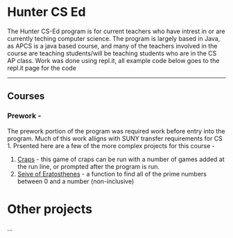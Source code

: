 # Hunter CS Ed
The Hunter CS-Ed program is for current teachers who have intrest in or are currently teching computer science. The program is largely based in Java, as APCS is a java based course, and many of the teachers involved in the course are teaching students/will be teaching students who are in the CS AP class. Work was done using repl.it, all example code below goes to the repl.it page for the code

---

## Courses
### Prework -
The prework portion of the program was required work before entry into the program. Much of this work alligns with SUNY transfer requirements for CS 1. Prsented here are a few of the more complex projects for this course - 
1. [Craps](https://replit.com/@mrlamorie/cohort-3-summer-work-mrlamorie#programming/Prework/8/Craps.java) - this game of craps can be run with a number of games added at the run line, or prompted after the program is run.
1. [Seive of Eratosthenes](https://replit.com/@mrlamorie/cohort-3-summer-work-mrlamorie#programming/Prework/7/Sieve.java) - a function to find all of the prime numbers between 0 and a number (non-inclusive)


# Other projects
...

